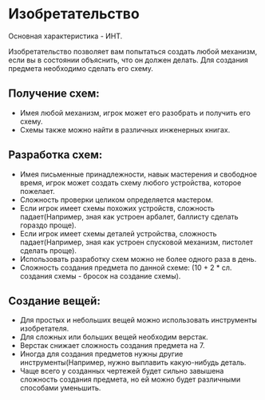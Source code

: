 # Изобретательство

Основная характеристика - ИНТ.

Изобретательство позволяет вам попытаться создать любой механизм, если вы в состоянии объяснить, что он должен делать. Для создания предмета необходимо сделать его схему.

## Получение схем:
- Имея любой механизм, игрок может его разобрать и получить его схему.
- Схемы также можно найти в различных инженерных книгах.

## Разработка схем:
- Имея письменные принадлежности, навык мастерения и свободное время, игрок может создать схему любого устройства, которое пожелает.
- Сложность проверки целиком определяется мастером.
- Если игрок имеет схемы похожих устройств, сложность падает(Например, зная как устроен арбалет, баллисту сделать гораздо проще).
- Если игрок имеет схемы деталей устройства, сложность падает(Например, зная как устроен спусковой механизм, пистолет сделать проще).
- Использовать разработку схем можно не более одного раза в день.
- Сложность создания предмета по данной схеме: (10 + 2 * cл. создания схемы - бросок на создание схемы).

## Создание вещей:
- Для простых и небольших вещей можно использовать инструменты изобретателя.
- Для сложных или больших вещей необходим верстак.
- Верстак снижает сложность создания предмета на 7.
- Иногда для создания предметов нужны другие инструменты(Например, нужно выплавить какую-нибудь деталь.
- Чаще всего у созданных чертежей будет сильно завышена сложность создания предмета, но ей можно будет различными способами уменьшить.

